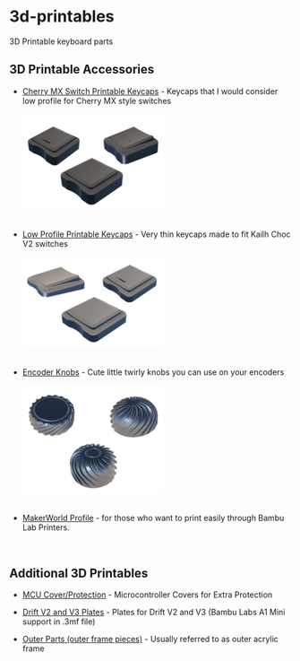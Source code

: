 # 3d-printables
3D Printable keyboard parts  


## 3D Printable Accessories  
 - [Cherry MX Switch Printable Keycaps](/keycaps/mx/) - Keycaps that I would consider low profile for Cherry MX style switches  

   <img src="images/Otaru_Keycaps_Cherry.png" width="250">  
   <br/><br/>  
   
 - [Low Profile Printable Keycaps](/keycaps/lp/) - Very thin keycaps made to fit Kailh Choc V2 switches  

   <img src="images/Otaru_Keycaps_LP.png" width="250">  
   <br/><br/>  
      
 - [Encoder Knobs](/printables/Encoder-Knobs/) - Cute little twirly knobs you can use on your encoders

   <img src="images/EC12-Knobs.png" width="250">  
   <br/><br/>  
      
 - [MakerWorld Profile](https://makerworld.com/en/@timception) - for those who want to print easily through Bambu Lab Printers.
<br/>  


 ## Additional 3D Printables
 - [MCU Cover/Protection](/v3/mcu/) - Microcontroller Covers for Extra Protection
   
 - [Drift V2 and V3 Plates](/v3/plates/) - Plates for Drift V2 and V3 (Bambu Labs A1 Mini support in .3mf file)  
 
 - [Outer Parts (outer frame pieces)](/v3/outer-frame/) - Usually referred to as outer acrylic frame  
<br/><br/>  

